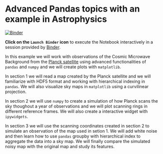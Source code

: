 Advanced Pandas topics with an example in Astrophysics
======================================================

[![Binder](https://mybinder.org/badge.svg)](https://mybinder.org/v2/gh/zonca/pandas-astro-example/master?filepath=astro_example.ipynb)

**Click on the `Launch Binder` icon** to execute the Notebook interactively in a session provided by [Binder](https://mybinder.org/).

In this example we will work with observations of the Cosmic Microwave Background from the [Planck satellite](https://en.wikipedia.org/wiki/Planck_(spacecraft)) using advanced functionalities of `pandas` and `numpy` and we will create plots with `matplotlib`.

In section 1 we will read a map created by the Planck satellite and we will familiarize with HDF5 format and working with hierarchical indexing in `pandas`. We will also visualize sky maps in `matplotlib` using a curvilinear projection.

In section 2 we will use `numpy` to create a simulation of how Planck scans the sky thoughout a year of observations and we will plot scanning rings in different reference frames. We will also create a interactive widget with `ipywidgets`.

In section 3 we will use the scanning coordinates created in section 2 to simulate an observation of the map used in setion 1. We will add white noise and then learn how to use `pandas` groupby with hierarchical index to aggregate the data into a sky map. We will finally compare the simulated noisy map with the original map and study its features.
